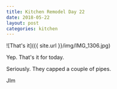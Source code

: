 ```yaml
---
title: Kitchen Remodel Day 22
date: 2018-05-22
layout: post
categories: kitchen
---
```


![That's it]({{ site.url }}/img/IMG_1306.jpg)

Yep. That's it for today. 

Seriously. They capped a couple of pipes. 

JIm

